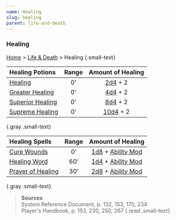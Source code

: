 ```yaml
---
name: Healing
slug: healing
parent: life-and-death
---
```

### Healing
[Home](dm-operations-center) > [Life & Death](life-and-death-menu) > Healing {.small-text}

| Healing Potions                                      |Range| Amount of Healing|
| :----------------------------------------------------| :-: | :-----------------------------------------------------: |
| [Healing](/item/potion-of-healing)                   |  0' | [2d4](/roll/2d4) + 2                                    |
| [Greater Healing](/item/potion-of-greater-healing)   |  0' | [4d4](/roll/4d4) + 2                                    |
| [Superior Healing](/item/potion-of-superior-healing) |  0' | [8d4](/roll/8d4) + 2                                    |
| [Supreme Healing](/item/potion-of-supreme-healing)   |  0' | [10d4](/roll/10d4) + 2                                  |
{.gray .small-text}

| Healing Spells                                       |Range| Amount of Healing|
| :----------------------------------------------------| :-: | :-----------------------------------------------------: |
| [Cure Wounds](/spell/cure-wounds)                    |  0' | [1d8](/roll/1d8) + [Ability Mod](spell-ability) |
| [Healing Word](/spell/healing-word)                  | 60' | [1d4](/roll/1d4) + [Ability Mod](spell-ability) |
| [Prayer of Healing](/spell/prayer-of-healing)        | 30' | [2d8](/roll/2d8) + [Ability Mod](spell-ability) |
{.gray .small-text}

> **Sources** <br/>
> System Reference Document, p. 132, 153, 170, 234<br/>
> Player's Handbook, p. 153, 230, 250, 267
{.read .small-text}